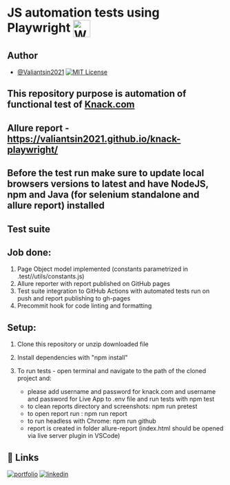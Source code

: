 # JS automation tests using Playwright <a href="https://playwright.dev/" target="blank"><img align="center" src="https://playwright.dev/img/playwright-logo.svg" alt="WebdriverIO" height="40" width="40" /></a>

## Author

- [@Valiantsin2021](https://www.github.com/Valiantsin2021) [![MIT License](https://img.shields.io/badge/License-MIT-green.svg)](https://choosealicense.com/licenses/mit/)

## This repository purpose is automation of functional test of [Knack.com](https://www.knack.com/)

## Allure report - https://valiantsin2021.github.io/knack-playwright/

## Before the test run make sure to update local browsers versions to latest and have NodeJS, npm and Java (for selenium standalone and allure report) installed

## Test suite

## Job done:

1.  Page Object model implemented (constants parametrized in .test//utils/constants.js)
2.  Allure reporter with report published on GitHub pages
3.  Test suite integration to GitHub Actions with automated tests run on push and report publishing to gh-pages
4.  Precommit hook for code linting and formatting

## Setup:

1. Clone this repository or unzip downloaded file
2. Install dependencies with "npm install"
3. To run tests - open terminal and navigate to the path of the cloned project and:

   - please add username and password for knack.com and username and password for Live App to .env file and run tests with npm test
   - to clean reports directory and screenshots: npm run pretest
   - to open report run : npm run report
   - to run headless with Chrome: npm run github
   - report is created in folder allure-report (index.html should be opened via live server plugin in VSCode)

## 🔗 Links

[![portfolio](https://img.shields.io/badge/my_portfolio-000?style=for-the-badge&logo=ko-fi&logoColor=white)](https://valiantsin2021.github.io/Portfolio/)
[![linkedin](https://img.shields.io/badge/linkedin-0A66C2?style=for-the-badge&logo=linkedin&logoColor=white)](https://www.linkedin.com/in/valiantsin-lutchanka/)
